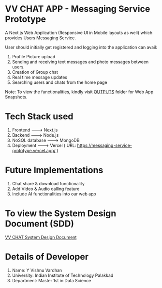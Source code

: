 # VV CHAT APP - Messaging Service Prototype
 A Next.js Web Application (Responsive UI in Mobile layouts as well) which provides Users Messaging Service. 
 
 User should initially get registered and logging into the application can avail:
 1) Profile Picture upload 
 2) Sending and receiving text messages and photo messages between users.
 3) Creation of Group chat
 4) Real time message updates  
 5) Searching users and chats from the home page

Note: To view the functionalities, kindly visit <a href="/OUTPUTS/">OUTPUTS</a> folder for Web App Snapshots.

# Tech Stack used
1) Frontend ---> Next.js
2) Backend ---> Node.js
3) NoSQL database ---> MongoDB
4) Deployment ---> Vercel ( URL: https://messaging-service-prototype.vercel.app/ )

# Future Implementations
1) Chat share & download functionality
2) Add Video & Audio calling feature
3) Include AI functionalities into our web app

# To view the System Design Document (SDD)
<a href="/System Design Document of VV CHAT Web Application.pdf">VV CHAT System Design Document</a>

# Details of Developer
1) Name: Y Vishnu Vardhan
2) University: Indian Institute of Technology Palakkad
3) Department: Master 1st in Data Science
